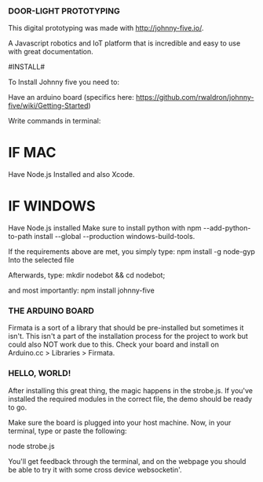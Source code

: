 ### DOOR-LIGHT PROTOTYPING ###

This digital prototyping was made with http://johnny-five.io/.

A Javascript robotics and IoT platform that is incredible and easy to use with great documentation.

#INSTALL#

To Install Johnny five you need to:

Have an arduino board 
(specifics here: https://github.com/rwaldron/johnny-five/wiki/Getting-Started)

Write commands in terminal:

# IF MAC #

Have Node.js Installed and also Xcode.

# IF WINDOWS #

Have Node.js installed
Make sure to install python with 
npm --add-python-to-path install --global --production windows-build-tools.

If the requirements above are met, you simply type:
npm install -g node-gyp
Into the selected file

Afterwards, type:
mkdir nodebot && cd nodebot;

and most importantly:
npm install johnny-five


### THE ARDUINO BOARD ###

Firmata is a sort of a library that should be pre-installed but sometimes it isn't. This isn't a part of the installation process for the project to work but could also NOT work due to this. Check your board and install on Arduino.cc > Libraries > Firmata.

### HELLO, WORLD! ###

After installing this great thing, the magic happens in the strobe.js. If you've installed the required modules in the correct file, the demo should be ready to go.

 Make sure the board is plugged into your host machine. Now, in your terminal, type or paste the following:

 node strobe.js 

 You'll get feedback through the terminal, and on the webpage you should be able to try it with some cross device websocketin'.